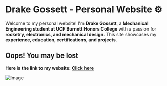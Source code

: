 # Drake Gossett - Personal Website ⚙  

Welcome to my personal website! I'm **Drake Gossett**, a **Mechanical Engineering student at UCF Burnett Honors College** with a passion for **rocketry, electronics, and mechanical design**. This site showcases my **experience, education, certifications, and projects**.  

## **Oops! You may be lost**  
**Here is the link to my website:** [**Click here**](https://drakeg77.github.io/Drake-Gossett/)  

![Image](https://github.com/user-attachments/assets/e2d7ab14-a819-4192-a909-bf9a61f2db16)
